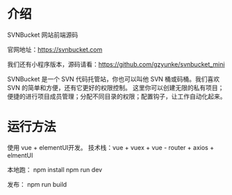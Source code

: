 # 介绍
SVNBucket 网站前端源码

官网地址：https://svnbucket.com

我们还有小程序版本，源码请看：https://github.com/gzyunke/svnbucket_mini

SVNBucket 是一个 SVN 代码托管站，你也可以叫他 SVN 桶或码桶。我们喜欢 SVN 的简单和方便，还有它更好的权限控制。 这里你可以创建无限的私有项目；便捷的进行项目成员管理；分配不同目录的权限；配置钩子，让工作自动化起来。


# 运行方法
使用 vue + elementUI开发。
技术栈：vue + vuex + vue - router + axios + elmentUI

本地跑：
npm install
npm run dev

发布：
npm run build
